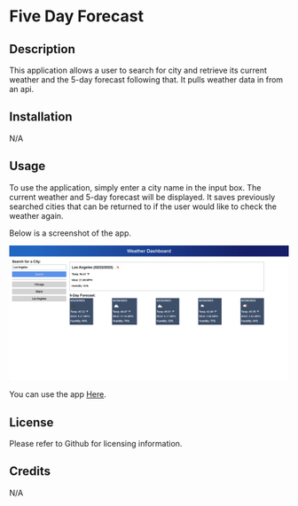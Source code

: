 # Five Day Forecast

## Description

This application allows a user to search for city and retrieve its current weather and the 5-day forecast following that. It pulls weather data in from an api.

## Installation

N/A

## Usage

To use the application, simply enter a city name in the input box. The current weather and 5-day forecast will be displayed. It saves previously searched cities that can be returned to if the user would like to check the weather again.

Below is a screenshot of the app.

![Screenshot](/assets/images/screencapture-hermanea-github-io-five-day-forecast-challenge06-2023-02-22-12_15_33.png "App Screenshot")

You can use the app [Here](https://hermanea.github.io/five-day-forecast-challenge06/).

## License

Please refer to Github for licensing information.

## Credits

N/A


